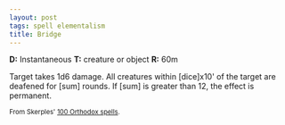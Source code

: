 ```yaml
---
layout: post
tags: spell elementalism
title: Bridge
---
```

<b>D:</b> Instantaneous <b>T:</b> creature or object <b>R:</b> 60m

Target takes 1d6 damage. All creatures within [dice]x10' of the target are deafened for [sum] rounds. If [sum] is greater than 12, the effect is permanent.

<small>From Skerples' [100 Orthodox spells](https://coinsandscrolls.blogspot.com/2017/03/osr-100-orthodox-spells.html).</small>
